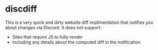# discdiff

This is a very quick and dirty website diff implimentation that notifies you about changes via Discord. It does not support:

- Sites that require JS to fully render
- Including any details about the computed diff in the notification
